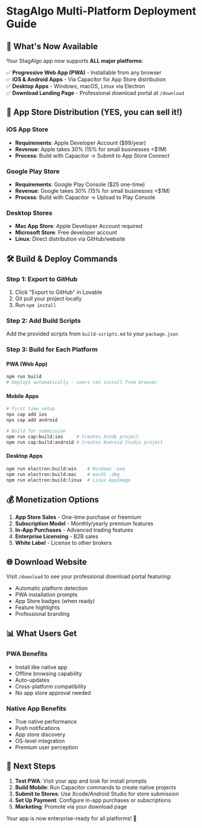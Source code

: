 # StagAlgo Multi-Platform Deployment Guide

## 🚀 What's Now Available

Your StagAlgo app now supports **ALL major platforms**:

✅ **Progressive Web App (PWA)** - Installable from any browser  
✅ **iOS & Android Apps** - Via Capacitor for App Store distribution  
✅ **Desktop Apps** - Windows, macOS, Linux via Electron  
✅ **Download Landing Page** - Professional download portal at `/download`

## 📱 App Store Distribution (YES, you can sell it!)

### iOS App Store
- **Requirements**: Apple Developer Account ($99/year)
- **Revenue**: Apple takes 30% (15% for small businesses <$1M)
- **Process**: Build with Capacitor → Submit to App Store Connect

### Google Play Store  
- **Requirements**: Google Play Console ($25 one-time)
- **Revenue**: Google takes 30% (15% for small businesses <$1M)
- **Process**: Build with Capacitor → Upload to Play Console

### Desktop Stores
- **Mac App Store**: Apple Developer Account required
- **Microsoft Store**: Free developer account
- **Linux**: Direct distribution via GitHub/website

## 🛠 Build & Deploy Commands

### Step 1: Export to GitHub
1. Click "Export to GitHub" in Lovable
2. Git pull your project locally
3. Run `npm install`

### Step 2: Add Build Scripts
Add the provided scripts from `build-scripts.md` to your `package.json`

### Step 3: Build for Each Platform

#### PWA (Web App)
```bash
npm run build
# Deploys automatically - users can install from browser
```

#### Mobile Apps
```bash
# First time setup
npx cap add ios
npx cap add android

# Build for submission
npm run cap:build:ios     # Creates Xcode project
npm run cap:build:android # Creates Android Studio project
```

#### Desktop Apps
```bash
npm run electron:build:win    # Windows .exe
npm run electron:build:mac    # macOS .dmg  
npm run electron:build:linux  # Linux AppImage
```

## 💰 Monetization Options

1. **App Store Sales** - One-time purchase or freemium
2. **Subscription Model** - Monthly/yearly premium features
3. **In-App Purchases** - Advanced trading features
4. **Enterprise Licensing** - B2B sales
5. **White Label** - License to other brokers

## 🌐 Download Website

Visit `/download` to see your professional download portal featuring:
- Automatic platform detection
- PWA installation prompts
- App Store badges (when ready)
- Feature highlights
- Professional branding

## 📊 What Users Get

### PWA Benefits
- Install like native app
- Offline browsing capability
- Auto-updates
- Cross-platform compatibility
- No app store approval needed

### Native App Benefits
- True native performance
- Push notifications
- App store discovery
- OS-level integration
- Premium user perception

## 🔄 Next Steps

1. **Test PWA**: Visit your app and look for install prompts
2. **Build Mobile**: Run Capacitor commands to create native projects
3. **Submit to Stores**: Use Xcode/Android Studio for store submission
4. **Set Up Payment**: Configure in-app purchases or subscriptions
5. **Marketing**: Promote via your download page

Your app is now enterprise-ready for all platforms! 🎉